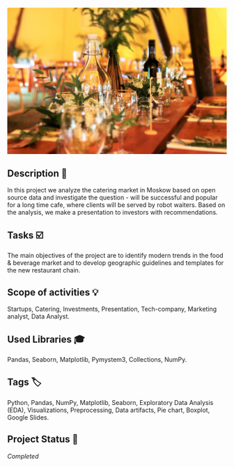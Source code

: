 ![Logo](catering.jpg)

## Description :key:
In this project we analyze the catering market in Moskow based on open source data and investigate the question - will be successful and popular for a long time cafe, where clients will be served by robot waiters. Based on the analysis, we make a presentation to investors with recommendations.

## Tasks :ballot_box_with_check:
The main objectives of the project are to identify modern trends in the food & beverage market and to develop geographic guidelines and templates for the new restaurant chain. 

## Scope of activities :bulb:
Startups, Catering, Investments, Presentation, Tech-company, Marketing analyst, Data Analyst. 

## Used Libraries :mortar_board:
Pandas, Seaborn, Matplotlib, Pymystem3, Collections, NumPy.

## Tags :label:
Python, Pandas, NumPy, Matplotlib, Seaborn, Exploratory Data Analysis (EDA), Visualizations, Preprocessing, Data artifacts, Pie chart, Boxplot, Google Slides.


## Project Status :black_square_button:
_Completed_ 
